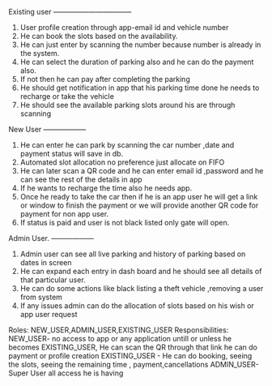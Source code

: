 Existing user
———————————

1. User profile creation through app-email id and vehicle number 
2. He can book the slots based on the availability.
3. He can just enter by scanning the number because number is already in the system.
4. He can select the duration of parking also and he can do the payment also.
5. If not then he can pay after completing the parking
6. He should get notification in app that his parking time done he needs to recharge or take the vehicle
7. He should see the available parking slots around his are through scanning


New User
——————
1. He can enter he can park by scanning the car number ,date and payment status will save in db.
2. Automated slot allocation no preference just allocate on FIFO
3. He can later scan a QR code and he can enter email id ,password and he can see the rest of the details in app
4. If he wants to recharge the time also he needs app.
5. Once he ready to take the car then if he is an app user he will get a link or window to finish the payment or we will provide another QR code for payment for non app user.
6. If status is paid and user is not black listed only gate will open.


Admin User.
——————

1. Admin user can see all live parking and history of parking based on dates in screen
2. He can expand each entry in dash board and he should see all details of that particular user.
3. He can do some actions like black listing a theft vehicle ,removing a user from system 
4. If any issues admin can do the allocation of slots based on his wish or app user request 

Roles: NEW_USER,ADMIN_USER,EXISTING_USER
Responsibilities: NEW_USER- no access to app or any application untill or unless he becomes EXISTING_USER, He can scan the QR through that link he can do payment or profile creation
EXISTING_USER - He can do booking, seeing the slots, seeing the remaining time , payment,cancellations
ADMIN_USER- Super User all access he is having
